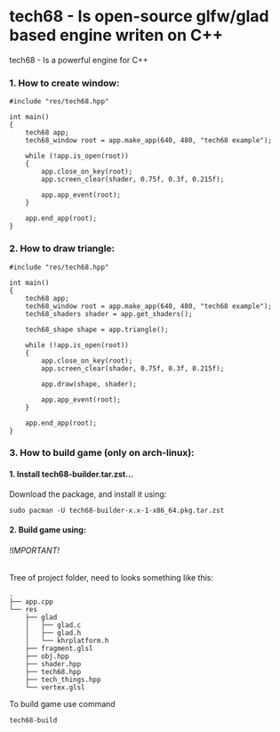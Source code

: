 # tech68 - Is open-source glfw/glad based engine writen on C++

tech68 - Is a powerful engine for C++

### 1. How to create window:
```
#include "res/tech68.hpp"

int main()
{
    tech68 app;
    tech68_window root = app.make_app(640, 480, "tech68 example");
    
    while (!app.is_open(root))
    {
        app.close_on_key(root);
        app.screen_clear(shader, 0.75f, 0.3f, 0.215f);
        
        app.app_event(root);
    }
    
    app.end_app(root);
}
```

### 2. How to draw triangle:
```
#include "res/tech68.hpp"

int main()
{
    tech68 app;
    tech68_window root = app.make_app(640, 480, "tech68 example");
    tech68_shaders shader = app.get_shaders();
    
    tech68_shape shape = app.triangle();
    
    while (!app.is_open(root))
    {
        app.close_on_key(root);
        app.screen_clear(shader, 0.75f, 0.3f, 0.215f);
        
        app.draw(shape, shader);
        
        app.app_event(root);
    }
    
    app.end_app(root);
}
```

### 3. How to build game (only on arch-linux):
#### 1. Install tech68-builder.tar.zst...
Download the package, and install it using:
```
sudo pacman -U tech68-builder-x.x-1-x86_64.pkg.tar.zst
```
#### 2. Build game using:
###### !IMPORTANT!
Tree of project folder, need to looks something like this:
```
.
├── app.cpp
└── res
    ├── glad
    │   ├── glad.c
    │   ├── glad.h
    │   └── khrplatform.h
    ├── fragment.glsl
    ├── obj.hpp
    ├── shader.hpp
    ├── tech68.hpp
    ├── tech_things.hpp
    └── vertex.glsl
```

To build game use command
```
tech68-build
```
